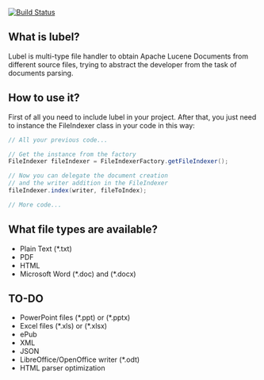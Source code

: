[![Build Status](https://travis-ci.com/luislorenzom/lubel.svg?token=YocqqhpYyq52H3KH8Q6h&branch=master)](https://travis-ci.com/luislorenzom/lubel)

## What is lubel?
Lubel is multi-type file handler to obtain Apache Lucene Documents from different source files, trying to abstract the developer from the task of documents parsing.

## How to use it?
First of all you need to include lubel in your project. After that, you just need to instance the FileIndexer class in your code in this way:

```java
// All your previous code...

// Get the instance from the factory
FileIndexer fileIndexer = FileIndexerFactory.getFileIndexer();

// Now you can delegate the document creation 
// and the writer addition in the FileIndexer
fileIndexer.index(writer, fileToIndex);

// More code...
```

## What file types are available?
* Plain Text (*.txt)
* PDF
* HTML
* Microsoft Word (\*.doc) and (*.docx)

## TO-DO
* PowerPoint files (\*.ppt) or (*.pptx)
* Excel files (\*.xls) or (*.xlsx)
* ePub
* XML
* JSON
* LibreOffice/OpenOffice writer (*.odt)
* HTML parser optimization

